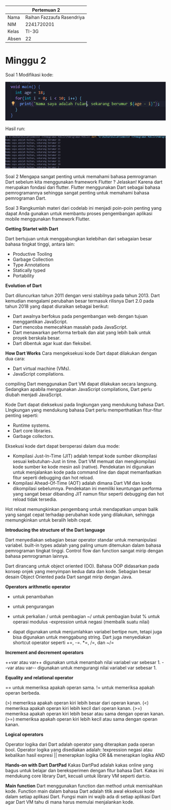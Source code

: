 <table>
    <thead>
        <th style="text-align: center;" colspan="2">Pertemuan 2</th>
    </thead>
    <tbody>
        <tr>
            <td>Nama</td>
            <td>Raihan Fazzaufa Rasendriya</td>
        </tr>
        <tr>
            <td>NIM</td>
            <td>2241720201</td>
        </tr>
        <tr>
            <td>Kelas</td>
            <td>TI-3G</td>
        </tr>
        <tr>
            <td>Absen</td>
            <td>22</td>
        </tr>
    </tbody>
</table>

# Minggu 2

Soal 1
Modifikasi kode:

![kode soal no 1](../image/week2_1_code.png)

Hasil run:

![kode result no 1](../image/week2_1_result.png)

Soal 2
Mengapa sangat penting untuk memahami bahasa pemrograman Dart sebelum kita menggunakan framework Flutter ? Jelaskan!
Karena dart merupakan fondasi dari flutter. Flutter menggunakan Dart sebagai bahasa pemrogramannya sehingga sangat penting untuk memahami bahasa pemrograman Dart.

Soal 3
Rangkumlah materi dari codelab ini menjadi poin-poin penting yang dapat Anda gunakan untuk membantu proses pengembangan aplikasi mobile menggunakan framework Flutter.

**Getting Startet with Dart**

Dart bertujuan untuk menggabungkan kelebihan dari sebagaian besar bahasa tingkat tinggi, antara lain:
- Productive Tooling
- Garbage Collection
- Type Annotations
- Statically typed
- Portability

**Evolution of Dart**

Dart diluncurkan tahun 2011 dengan versi stabilnya pada tahun 2013. Dart kemudian mengalami perubahan besar termasuk rilisnya Dart 2.0 pada tahun 2018 yang dapat diuraikan sebagai berikut:
- Dart awalnya berfokus pada pengembangan web dengan tujuan menggantikan JavaScript.
- Dart mencoba memecahkan masalah pada JavaScript.
- Dart menawarkan performa terbaik dan alat yang lebih baik untuk proyek berskala besar.
- Dart dibentuk agar kuat dan fleksibel.

**How Dart Works**
Cara mengeksekusi kode Dart dapat dilakukan dengan dua cara:
- Dart virtual machine (VMs).
- JavaScript compilations.

compiling Dart menggunakan Dart VM dapat dilakukan secara langsung. Sedangkan apabila menggunakan JavaScript compilations, Dart perlu diubah menjadi JavaScript.

Kode Dart dapat dieksekusi pada lingkungan yang mendukung bahasa Dart. LIngkungan yang mendukung bahasa Dart perlu memperthatikan fitur-fitur penting seperti:
- Runtime systems.
- Dart core libraries.
- Garbage collectors.

Eksekusi kode dart dapat beroperasi dalam dua mode:
- Kompilasi Just-In-Time (JIT) adalah tempat kode sumber dikompilasi sesuai kebutuhan-Just in time. Dart VM memuat dan mengkompilasi kode sumber ke kode mesin asli (native). Pendekatan ini digunakan untuk menjalankan kode pada command line dan dapat memanfaatkan fitur seperti debugging dan hot reload. 
- Kompilasi Ahead-Of-Time (AOT) adalah dimana Dart VM dan kode dikompilasi sebelumnya. Pendekatan ini memiliki keuntungan performa yang sangat besar dibanding JIT namun fitur seperti debugging dan hot reload tidak tersedia.

Hot reloat memungkinkan pengembang untuk mendapatkan umpan balik yang sangat cepat terhadap perubahan kode yang dilakukan, sehingga memungkinkan untuk beralih lebih cepat.

**Introducing the structure of the Dart language**

Dart menyediakan sebagian besar operator standar untuk memanipulasi variabel. built-in types adalah yang paling umum ditemukan dalam bahasa pemrograman tingkat tinggi. Control flow dan function sangat mirip dengan bahasa pemrograman lainnya.

Dart dirancang untuk object oriented (OO). Bahasa OOP didasarkan pada konsep onjek yang menyimpan kedua data dan kode. Sebagian besar desain Object Oriented pada Dart sangat mirip dengan Java.

**Operators**
**arithmetic operator**

+ untuk penambahan
- untuk pengurangan
* untuk perkalian
/ untuk pembagian
~/ untuk pembagian bulat
% untuk operasi modulus
-expression untuk negasi (membalik suatu nilai)

+ dapat digunakan untuk menjumlahkan variabel bertipe num, tetapi juga bisa digunakan untuk menggabung string.
Dart juga menyediakan shortcut operator seperti +=, -=. *=, /=, dan ~/=

**Increment and decrement operators**

++var atau var++ digunakan untuk menambah nilai variabel var sebesar 1.
--var atau var-- digunakan untuk mengurangi nilai variabel var sebesar 1.

**Equality and relational operator**

== untuk memeriksa apakah operan sama.
!= untuk memeriksa apakah operan berbeda.

(>) memeriksa apakah operan kiri lebih besar dari operan kanan.
(<) memeriksa apakah operan kiri lebih kecil dari operan kanan.
(>=) memeriksa apakah operan kiri lebih besar atau sama dengan operan kanan.
(>=) memeriksa apakah operan kiri lebih kecil atau sama dengan operan kanan.

**Logical operators**

Operator logika dari Dart adalah operator yang diterapkan pada operan bool. Operator logika yang disediakan adalah:
!expression negasi atau kebalikan hasil expresi
|| menerapkan logika OR
&& menerapkan logika AND


**Hands-on with Dart**
**DartPad**
Kakas DartPad adalah kakas online yang bagus untuk belajar dan bereksperimen dengan fitur bahasa Dart. Kakas ini mendukung core library Dart, kecuali untuk library VM seperti dart:io.

**Main function**
Dart menggunakan function dan method untuk memisahkan kode. Function main dalam bahasa Dart adalah titik awal eksekusi kode dalam setiap aplikasi Dart. Fungsi main ini wajib ada di setiap aplikasi Dart agar Dart VM tahu di mana harus memulai menjalankan kode.
